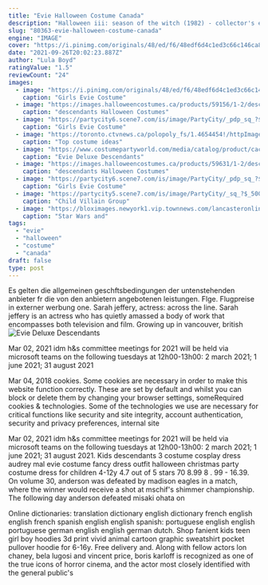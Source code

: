 ```yaml
---
title: "Evie Halloween Costume Canada"
description: "Halloween iii: season of the witch (1982) - collector's edition 4k ultra hd + blu-ray"
slug: "80363-evie-halloween-costume-canada"
engine: "IMAGE"
cover: "https://i.pinimg.com/originals/48/ed/f6/48edf6d4c1ed3c66c146ca847e22a626.jpg"
date: "2021-09-26T20:02:23.887Z"
author: "Lula Boyd"
ratingValue: "1.5"
reviewCount: "24"
images:
  - image: "https://i.pinimg.com/originals/48/ed/f6/48edf6d4c1ed3c66c146ca847e22a626.jpg"
    caption: "Girls Evie Costume"
  - image: "https://images.halloweencostumes.ca/products/59156/1-2/descendants-3-girls-mal-wig.jpg"
    caption: "descendants Halloween Costumes"
  - image: "https://partycity6.scene7.com/is/image/PartyCity/_pdp_sq_?$_1000x1000_$&$product=PartyCity/P795638_03"
    caption: "Girls Evie Costume"
  - image: "https://toronto.ctvnews.ca/polopoly_fs/1.4654454!/httpImage/image.jpeg_gen/derivatives/landscape_620/image.jpeg"
    caption: "Top costume ideas"
  - image: "https://www.costumepartyworld.com/media/catalog/product/cache/36/image/650x/040ec09b1e35df139433887a97daa66f/1/0/10291-1.jpg"
    caption: "Evie Deluxe Descendants"
  - image: "https://images.halloweencostumes.ca/products/59631/1-2/descendants-3-girls-audrey-wig.jpg"
    caption: "descendants Halloween Costumes"
  - image: "https://partycity6.scene7.com/is/image/PartyCity/_pdp_sq_?$_1000x1000_$&$product=PartyCity/P628489"
    caption: "Girls Evie Costume"
  - image: "https://partycity5.scene7.com/is/image/PartyCity/_sq_?$_500x500_$&$product=PartyCity/P836359_full"
    caption: "Child Villain Group"
  - image: "https://bloximages.newyork1.vip.townnews.com/lancasteronline.com/content/tncms/assets/v3/editorial/7/db/7dbbf6b4-914c-523c-8023-c05315f6a390/52435ccfcf582.image.jpg"
    caption: "Star Wars and"
tags:
  - "evie"
  - "halloween"
  - "costume"
  - "canada"
draft: false
type: post
---
```


Es gelten die allgemeinen geschftsbedingungen der untenstehenden anbieter fr die von den anbietern angebotenen leistungen. Flge. Flugpreise in externer werbung  one. Sarah jeffery, actress: across the line. Sarah jeffery is an actress who has quietly amassed a body of work that encompasses both television and film. Growing up in vancouver, british
![Evie Deluxe Descendants](https://www.costumepartyworld.com/media/catalog/product/cache/36/image/650x/040ec09b1e35df139433887a97daa66f/1/0/10291-1.jpg "Evie Deluxe Descendants")

Mar 02, 2021 idm h&amp;s committee meetings for 2021 will be held via microsoft teams on the following tuesdays at 12h00-13h00: 2 march 2021; 1 june 2021; 31 august 2021
<!--inArticleAds-->

<!--galleryOne-->

Mar 04, 2018 cookies. Some cookies are necessary in order to make this website function correctly. These are set by default and whilst you can block or delete them by changing your browser settings, someRequired cookies & technologies. Some of the technologies we use are necessary for critical functions like security and site integrity, account authentication, security and privacy preferences, internal site
<!--inArticleAds-->

<!--galleryTwo-->

Mar 02, 2021 idm h&s committee meetings for 2021 will be held via microsoft teams on the following tuesdays at 12h00-13h00: 2 march 2021; 1 june 2021; 31 august 2021. Kids descendants 3 costume cosplay dress audrey mal evie costume fancy dress outfit halloween christmas party costume dress for children 4-12y 4.7 out of 5 stars 70 8.99  8 . 99 - 16.39. On volume 30, anderson was defeated by madison eagles in a match, where the winner would receive a shot at mschif's shimmer championship. The following day anderson defeated misaki ohata on
<!--galleryThree-->

Online dictionaries: translation dictionary english dictionary french english english french spanish english english spanish: portuguese english english portuguese german english english german dutch. Shop fanient kids teen girl boy hoodies 3d print vivid animal cartoon graphic sweatshirt pocket pullover hoodie for 6-16y. Free delivery and. Along with fellow actors lon chaney, bela lugosi and vincent price, boris karloff is recognized as one of the true icons of horror cinema, and the actor most closely identified with the general public's